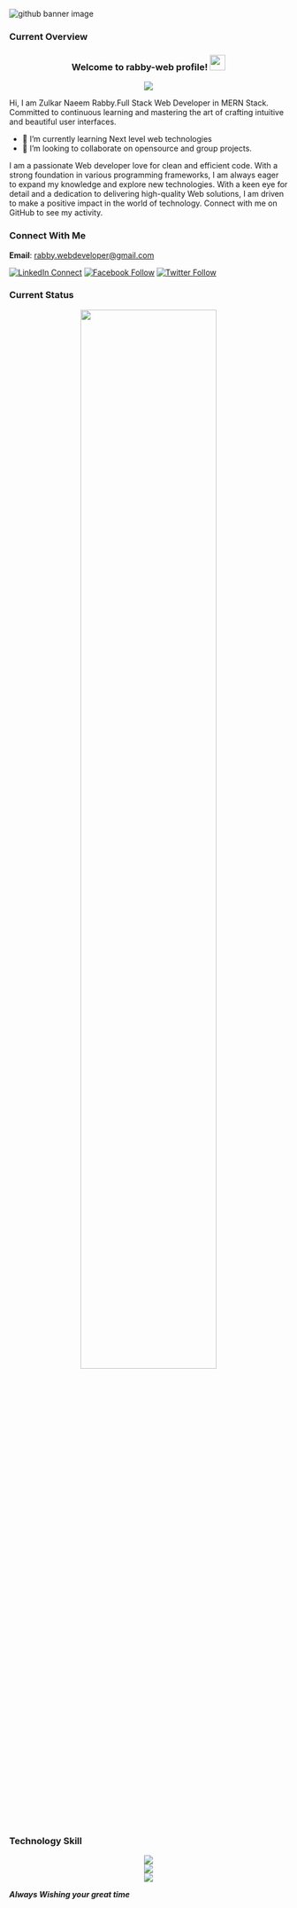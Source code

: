 ![github banner image](https://i.ibb.co.com/TMVVHsR/Blue-and-White-Abstract-Technology-Linked-In-Banner-3.png)

### Current Overview

<h3 align="center">
Welcome to rabby-web profile!
  <img src="https://media.giphy.com/media/hvRJCLFzcasrR4ia7z/giphy.gif" width="28">
</h3>

<p align="center">
  <img src="https://readme-typing-svg.herokuapp.com?center=true&width=380&lines=Front-End+Web+Developer;MERN+Stack+Developer;1%2B+years+of+coding+experience;Always+learning+new+things">
</p>
Hi, I am Zulkar Naeem Rabby.Full Stack Web Developer in MERN Stack. Committed to continuous learning and mastering the art of crafting intuitive and beautiful user interfaces.

- 🌱 I’m currently learning Next level web technologies
- 👯 I’m looking to collaborate on opensource and group projects.

I am a passionate Web developer love for clean and efficient code. With a strong foundation in various programming frameworks, I am always eager to expand my knowledge and explore new technologies. With a keen eye for detail and a dedication to delivering high-quality Web solutions, I am driven to make a positive impact in the world of technology. Connect with me on GitHub to see my activity.

### Connect With Me

**Email**: [rabby.webdeveloper@gmail.com](mailto:rabby.webdeveloper@gmail.com)

[![LinkedIn Connect](https://img.shields.io/badge/%20-Connect-black?color=14171A&labelColor=212121&logo=linkedin&logoColor=ffffff)](https://www.linkedin.com/in/rabby-web/)
[![Facebook Follow](https://img.shields.io/badge/%20-Follow-black?color=14171A&labelColor=1976d2&logo=facebook&logoColor=ffffff)](https://www.facebook.com/ridoy.babu.3538)
[![Twitter Follow](https://img.shields.io/badge/%20-Follow-black?color=14171A&labelColor=1976d2&logo=twitter&logoColor=ffffff)](https://twitter.com/zulka7060)

### Current Status

<p align="center" >
<img width="70%" src="https://streak-stats.demolab.com?user=rabby-web&theme=whatsapp-dark2" />
</p>

### Technology Skill

<p align="center">
  <a href="https://skillicons.dev">
    <img  src="https://skillicons.dev/icons?i=js,typescript,react,nextjs,redux,mui,tailwindcss,html,css" />
    <br/>
    <img  src="https://skillicons.dev/icons?i=nodejs,expressjs,mongodb,postgresql,prisma,redis" />
    <br/>
    <img  src="https://skillicons.dev/icons?i=git,github,postman,vscode" />
  </a>
</p>

**_Always Wishing your great time_**
